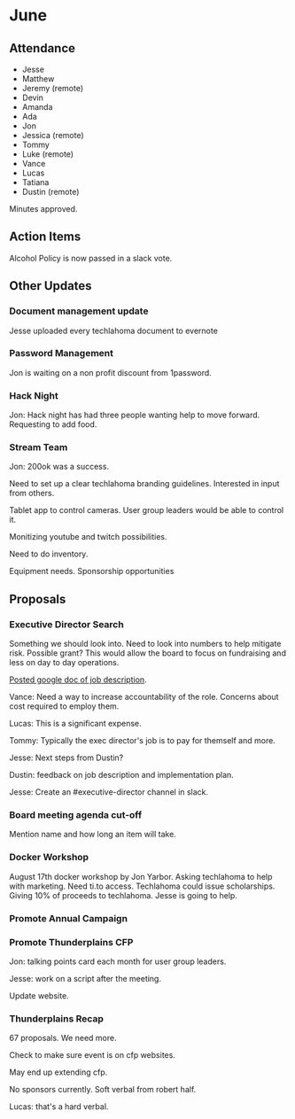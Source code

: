 # June

## Attendance

* Jesse
* Matthew
* Jeremy (remote)
* Devin
* Amanda
* Ada
* Jon
* Jessica (remote)
* Tommy
* Luke (remote)
* Vance
* Lucas
* Tatiana
* Dustin (remote)

Minutes approved.

## Action Items

Alcohol Policy is now passed in a slack vote.

## Other Updates

### Document management update

Jesse uploaded every techlahoma document to evernote

### Password Management

Jon is waiting on a non profit discount from 1password.

### Hack Night

Jon: Hack night has had three people wanting help to move forward. Requesting to add food.

### Stream Team

Jon: 200ok was a success.

Need to set up a clear techlahoma branding guidelines. Interested in input from others.

Tablet app to control cameras. User group leaders would be able to control it.

Monitizing youtube and twitch possibilities.

Need to do inventory.

Equipment needs. Sponsorship opportunities

## Proposals

### Executive Director Search

Something we should look into. Need to look into numbers to help mitigate risk. Possible grant? This would allow the board to focus on fundraising and less on day to day operations.

[Posted google doc of job description](https://docs.google.com/document/d/15VTZTJpCFyn8pv7Q1oFKBMkDbthFuiMc9ibIjsCr_T0/edit).

Vance: Need a way to increase accountability of the role.
Concerns about cost required to employ them.

Lucas: This is a significant expense.

Tommy: Typically the exec director's job is to pay for themself and more.

Jesse: Next steps from Dustin?

Dustin: feedback on job description and implementation plan.

Jesse: Create an #executive-director channel in slack.

### Board meeting agenda cut-off

Mention name and how long an item will take.

### Docker Workshop

August 17th docker workshop by Jon Yarbor. Asking techlahoma to help with marketing. Need ti.to access. Techlahoma could issue scholarships. Giving 10% of proceeds to techlahoma. Jesse is going to help.

### Promote Annual Campaign

### Promote Thunderplains CFP

Jon: talking points card each month for user group leaders.

Jesse: work on a script after the meeting.

Update website.


### Thunderplains Recap

67 proposals. We need more.

Check to make sure event is on cfp websites.

May end up extending cfp.

No sponsors currently. Soft verbal from robert half.

Lucas: that's a hard verbal.

